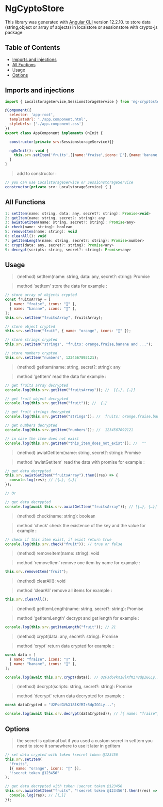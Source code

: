# NgCyptoStore

This library was generated with [Angular CLI](https://github.com/angular/angular-cli) version 12.2.10.
to store data (string,object or array of abjects) in localstore or sessionstore with crypto-js package

## Table of Contents

- [Imports and injections](#Imports-and-injections)
- [All Fuctions](#All-Fuctions)
- [Usage](#Usage)
- [Options](#Options)

## Imports and injections

```js
import { LocalstorageService,SessionstorageService } from 'ng-cryptostore';

@Component({
  selector: 'app-root',
  templateUrl: './app.component.html',
  styleUrls: ['./app.component.css']
})
export class AppComponent implements OnInit {

  constructor(private srv:SessionstorageService){}

  ngOnInit(): void {
    this.srv.setItem('fruits',[{name:'fraise',icons:'🍓'},{name:'banane',icons:'🍌'}])
  }
}
```

> add to constructor :

```js
// you can use LocalstorageService or SessionstorageService
constructor(private srv: LocalstorageService) { }

```

## All Functions

```js
1: setItem(name: string, data: any, secret?: string): Promise<void>
2: getItem(name: string, secret?: string): any
3: awiatGetItem(name: string, secret?: string): Promise<any>
4: check(name: string): boolean
5: removeItem(name: string): void
6: clearAll(): void
7: getItemLength(name: string, secret?: string): Promise<number>
8: crypt(data: any, secret?: string): Promise<any>
9: decrypt(scripts: string, secret?: string): Promise<any>
```

## Usage

> (method) setItem(name: string, data: any, secret?: string): Promise<void>

> method 'setItem' store the data
> for example :

```js
// store array of objects crypted
const fruitsArray = [
  { name: "fraise", icons: "🍓" },
  { name: "banane", icons: "🍌" },
];
this.srv.setItem("fruitsArray", fruitsArray);

// store object crypted
this.srv.setItem("fruit", { name: "orange", icons: "🍊" });

// store strings crypted
this.srv.setItem("strings", "fruits: orange,fraise,banane and ...");

// store numbers crypted
this.srv.setItem("numbers", 1234567892121);
```

> (method) getItem(name: string, secret?: string): any

> method 'getItem' read the data
> for example :

```js
// get fruits array decrypted
console.log(this.srv.getItem("fruitsArray")); //  [{…}, {…}]

// get fruit object decrypted
console.log(this.srv.getItem("fruit")); //  {…}

// get fruit strings decrypted
console.log(this.srv.getItem("strings")); //  fruits: orange,fraise,banane and ...

// get numbers decrypted
console.log(this.srv.getItem("numbers")); //  1234567892121

// in case the item does not exist
console.log(this.srv.getItem("this_item_does_not_exist")); //  ""
```

> (method) awiatGetItem(name: string, secret?: string): Promise<any>

> method 'awiatGetItem' read the data with promise
> for example :

```js
// get data decrypted
this.srv.awiatGetItem("fruitsArray").then((res) => {
  console.log(res); // [{…}, {…}]
});

// Or

// get data decrypted
console.log(await this.srv.awiatGetItem("fruitsArray")); // [{…}, {…}]
```

> (method) check(name: string): boolean

> method 'check' check the existence of the key and the value
> for example :

```js
// check if this item exist, if exist return true
console.log(this.srv.check("fruit")); // true or false
```

> (method) removeItem(name: string): void

> method 'removeItem' remove one item by name
> for example :

```js
this.srv.removeItem("fruit");
```

> (method) clearAll(): void

> method 'clearAll' remove all items
> for example :

```js
this.srv.clearAll();
```

> (method) getItemLength(name: string, secret?: string): Promise<number>

> method 'getItemLength' decrypt and get length
> for example :

```js
console.log(this.srv.getItemLength("fruit")); // 21
```

> (method) crypt(data: any, secret?: string): Promise<any>

> method 'crypt' return data crypted
> for example :

```js
const data = [
  { name: "fraise", icons: "🍓" },
  { name: "banane", icons: "🍌" },
];

console.log(await this.srv.crypt(data)); // U2FsdGVkX18lKfMIr8dpIGGLy...
```

> (method) decrypt(scripts: string, secret?: string): Promise<any>

> method 'decrypt' return data decrypted
> for example :

```js
const dataCrypted = "U2FsdGVkX18lKfMIr8dpIGGLy...";

console.log(await this.srv.decrypt(dataCrypted)); // [{ name: "fraise", icons: "🍓" },{ name: "banane", icons: "🍌"}]
```

## Options

> the secret is optional but if you used a custom secret in setItem you need to store it somewhere to use it later in getItem

```js
// set data crypted with token !secret token @123456
this.srv.setItem(
  "fruits",
  [{ name: "orange", icons: "🍊" }],
  "!secret token @123456"
);

// get data decrypted with token !secret token @123456
this.srv.awiatGetItem("fruits", "!secret token @123456").then((res) => {
  console.log(res); // [{…}]
});
```
